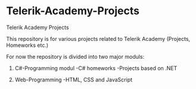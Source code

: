 Telerik-Academy-Projects
=============================

Telerik Academy Projects

This repository is for various projects related to Telerik Academy (Projects, Homeworks etc.)

For now the repository is divided into two major moduls:

1. C#-Programming modul
-C# homeworks
-Projects based on .NET

2. Web-Programming
-HTML, CSS and JavaScript
